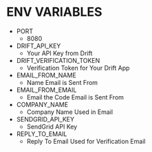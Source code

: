 # **ENV VARIABLES**
- PORT
  - 8080
- DRIFT_API_KEY
  - Your API Key from Drift
- DRIFT_VERIFICATION_TOKEN
  - Verification Token for Your Drift App
- EMAIL_FROM_NAME
  - Name Email is Sent From
- EMAIL_FROM_EMAIL
  - Email the Code Email is Sent From
- COMPANY_NAME
  - Company Name Used in Email
- SENDGRID_API_KEY
  - SendGrid API Key
- REPLY_TO_EMAIL
  - Reply To Email Used for Verification Email
